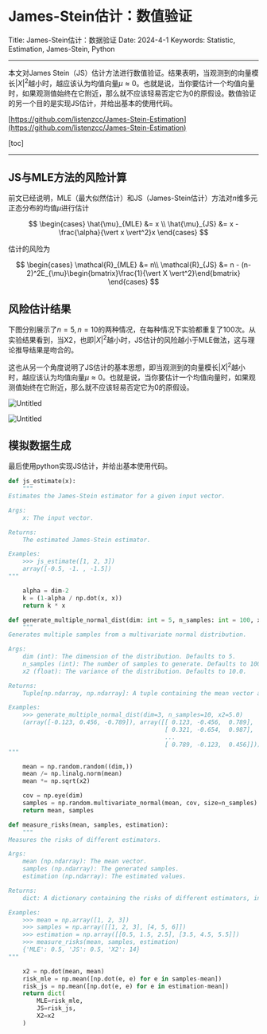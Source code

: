 # James-Stein估计：数值验证

Title: James-Stein估计：数据验证
Date: 2024-4-1
Keywords: Statistic, Estimation, James-Stein, Python

---

本文对James Stein（JS）估计方法进行数值验证。结果表明，当观测到的向量模长$\vert X \vert^2$越小时，越应该认为均值向量$\mu \approx 0$。也就是说，当你要估计一个均值向量时，如果观测值始终在它附近，那么就不应该轻易否定它为$0$的原假设。数值验证的另一个目的是实现JS估计，并给出基本的使用代码。

[https://github.com/listenzcc/James-Stein-Estimation](https://github.com/listenzcc/James-Stein-Estimation)

[toc]

---

## JS与MLE方法的风险计算

前文已经说明，MLE（最大似然估计）和JS（James-Stein估计）方法对$n$维多元正态分布的均值$\mu$进行估计

$$
\begin{cases}
\hat{\mu}_{MLE} &= x \\
\hat{\mu}_{JS} &= x - \frac{\alpha}{\vert x \vert^2}x
\end{cases}
$$

估计的风险为

$$
\begin{cases}
\mathcal{R}_{MLE} &= n\\
\mathcal{R}_{JS} &= n - (n-2)^2E_{\mu}\begin{bmatrix}\frac{1}{\vert X \vert^2}\end{bmatrix}
\end{cases}
$$

## 风险估计结果

下图分别展示了$n=5,n=10$的两种情况，在每种情况下实验都重复了$100$次。从实验结果看到，当X2，也即$\vert X \vert^2$越小时，JS估计的风险越小于MLE做法，这与理论推导结果是吻合的。

这也从另一个角度说明了JS估计的基本思想，即当观测到的向量模长$\vert X \vert^2$越小时，越应该认为均值向量$\mu \approx 0$。也就是说，当你要估计一个均值向量时，如果观测值始终在它附近，那么就不应该轻易否定它为$0$的原假设。

![Untitled](James-Stein%E4%BC%B0%E8%AE%A1%EF%BC%9A%E6%95%B0%E5%80%BC%E9%AA%8C%E8%AF%81%202a40819dc2344899bc0b1cdba5bd1d71/Untitled.png)

![Untitled](James-Stein%E4%BC%B0%E8%AE%A1%EF%BC%9A%E6%95%B0%E5%80%BC%E9%AA%8C%E8%AF%81%202a40819dc2344899bc0b1cdba5bd1d71/Untitled%201.png)

## 模拟数据生成

最后使用python实现JS估计，并给出基本使用代码。

```python
def js_estimate(x):
    """
Estimates the James-Stein estimator for a given input vector.

Args:
    x: The input vector.

Returns:
    The estimated James-Stein estimator.

Examples:
    >>> js_estimate([1, 2, 3])
    array([-0.5, -1. , -1.5])
"""

    alpha = dim-2
    k = (1-alpha / np.dot(x, x))
    return k * x

def generate_multiple_normal_dist(dim: int = 5, n_samples: int = 100, x2: float = 10.0):
    """
Generates multiple samples from a multivariate normal distribution.

Args:
    dim (int): The dimension of the distribution. Defaults to 5.
    n_samples (int): The number of samples to generate. Defaults to 100.
    x2 (float): The variance of the distribution. Defaults to 10.0.

Returns:
    Tuple[np.ndarray, np.ndarray]: A tuple containing the mean vector and the generated samples.

Examples:
    >>> generate_multiple_normal_dist(dim=3, n_samples=10, x2=5.0)
    (array([-0.123, 0.456, -0.789]), array([[ 0.123, -0.456,  0.789],
                                            [ 0.321, -0.654,  0.987],
                                            ...
                                            [ 0.789, -0.123,  0.456]]))
"""

    mean = np.random.random((dim,))
    mean /= np.linalg.norm(mean)
    mean *= np.sqrt(x2)

    cov = np.eye(dim)
    samples = np.random.multivariate_normal(mean, cov, size=n_samples)
    return mean, samples

def measure_risks(mean, samples, estimation):
    """
Measures the risks of different estimators.

Args:
    mean (np.ndarray): The mean vector.
    samples (np.ndarray): The generated samples.
    estimation (np.ndarray): The estimated values.

Returns:
    dict: A dictionary containing the risks of different estimators, including MLE, JS, and X2.

Examples:
    >>> mean = np.array([1, 2, 3])
    >>> samples = np.array([[1, 2, 3], [4, 5, 6]])
    >>> estimation = np.array([[0.5, 1.5, 2.5], [3.5, 4.5, 5.5]])
    >>> measure_risks(mean, samples, estimation)
    {'MLE': 0.5, 'JS': 0.5, 'X2': 14}
"""

    x2 = np.dot(mean, mean)
    risk_mle = np.mean([np.dot(e, e) for e in samples-mean])
    risk_js = np.mean([np.dot(e, e) for e in estimation-mean])
    return dict(
        MLE=risk_mle,
        JS=risk_js,
        X2=x2
    )

```
